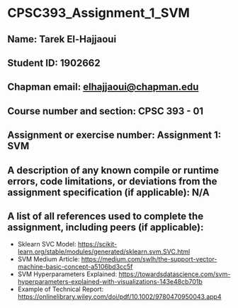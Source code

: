 # CPSC393_Assignment_1_SVM
## Name: Tarek El-Hajjaoui
## Student ID: 1902662
## Chapman email: elhajjaoui@chapman.edu
## Course number and section: CPSC 393 - 01
## Assignment or exercise number: Assignment 1: SVM
## A description of any known compile or runtime errors, code limitations, or deviations from the assignment specification (if applicable): N/A
## A list of all references used to complete the assignment, including peers (if applicable):
- Sklearn SVC Model: https://scikit-learn.org/stable/modules/generated/sklearn.svm.SVC.html
- SVM Medium Article: https://medium.com/swlh/the-support-vector-machine-basic-concept-a5106bd3cc5f
- SVM Hyperparameters Explained: https://towardsdatascience.com/svm-hyperparameters-explained-with-visualizations-143e48cb701b
- Example of Technical Report: https://onlinelibrary.wiley.com/doi/pdf/10.1002/9780470950043.app4